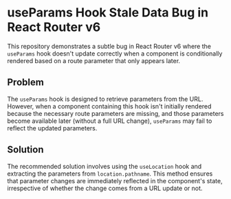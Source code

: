 # useParams Hook Stale Data Bug in React Router v6

This repository demonstrates a subtle bug in React Router v6 where the `useParams` hook doesn't update correctly when a component is conditionally rendered based on a route parameter that only appears later.

## Problem

The `useParams` hook is designed to retrieve parameters from the URL. However, when a component containing this hook isn't initially rendered because the necessary route parameters are missing, and those parameters become available later (without a full URL change), `useParams` may fail to reflect the updated parameters.

## Solution

The recommended solution involves using the `useLocation` hook and extracting the parameters from `location.pathname`.  This method ensures that parameter changes are immediately reflected in the component's state, irrespective of whether the change comes from a URL update or not.